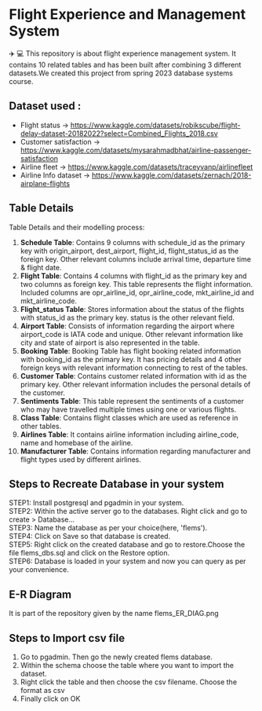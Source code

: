 # Flight Experience and Management System
✈️ 💻 This repository is about flight experience management system. It contains 10 related tables and has been built after combining 3 different datasets.We created this project from spring 2023 database systems course.

## Dataset used : 

* Flight status -> https://www.kaggle.com/datasets/robikscube/flight-delay-dataset-20182022?select=Combined_Flights_2018.csv
* Customer satisfaction -> https://www.kaggle.com/datasets/mysarahmadbhat/airline-passenger-satisfaction
* Airline fleet -> https://www.kaggle.com/datasets/traceyvanp/airlinefleet
* Airline Info dataset -> https://www.kaggle.com/datasets/zernach/2018-airplane-flights

## Table Details

Table Details and their modelling process:

1) **Schedule Table**: Contains 9 columns with schedule_id as the primary key with origin_airport, dest_airport, flight_id, flight_status_id as the foreign key. Other relevant columns include arrival time, departure time & flight date.
2) **Flight Table**: Contains 4 columns with flight_id as the primary key and two columns as foreign key. This table represents the flight information. Included columns are opr_airline_id, opr_airline_code, mkt_airline_id and mkt_airline_code.
3) **Flight_status Table**: Stores information about the status of the flights with status_id as the primary key. status is the other relevant field.
4) **Airport Table**:  Consists of information regarding the airport where airport_code is IATA code and unique. Other relevant information like city and state of airport is also represented in the table.
5) **Booking Table**: Booking Table has flight booking related information with booking_id as the primary key. It has pricing details and 4 other foreign keys with relevant information connecting to rest of the tables.
6) **Customer Table**: Contains customer related information with id as the primary key. Other relevant information includes the personal details of the customer.
7) **Sentiments Table**: This table represent the sentiments of a customer who may have travelled multiple times using one or various flights.
8) **Class Table**: Contains flight classes which are used as reference in other tables.
9) **Airlines Table**: It contains airline information including airline_code, name and homebase of the airline.
10) **Manufacturer Table**: Contains information regarding manufacturer and flight types used by different airlines.

## Steps to Recreate Database in your system

STEP1: Install postgresql and pgadmin in your system.  
STEP2: Within the active server go to the databases. Right click and go to create > Database...  
STEP3: Name the database as per your choice(here, 'flems').  
STEP4: Click on Save so that database is created.  
STEP5: Right click on the created database and go to restore.Choose the file flems_dbs.sql and click on the Restore option.  
STEP6: Database is loaded in your system and now you can query as per your convenience.  

## E-R Diagram
It is part of the repository given by the name flems_ER_DIAG.png

## Steps to Import csv file
1) Go to pgadmin. Then go the newly created flems database. 
2) Within the schema choose the table where you want to import the dataset.
3) Right click the table and then choose the csv filename. Choose the format as csv
4) Finally click on OK
